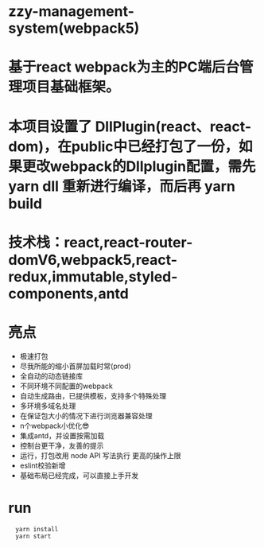 
# zzy-management-system(webpack5)
# 基于react webpack为主的PC端后台管理项目基础框架。

# 本项目设置了 DllPlugin(react、react-dom)，在public中已经打包了一份，如果更改webpack的Dllplugin配置，需先 yarn dll 重新进行编译，而后再 yarn build

# 技术栈：react,react-router-domV6,webpack5,react-redux,immutable,styled-components,antd
# 亮点
- 极速打包
- 尽我所能的缩小首屏加载时常(prod)
- 全自动的动态链接库
- 不同环境不同配置的webpack
- 自动生成路由，已提供模板，支持多个特殊处理
- 多环境多域名处理
- 在保证包大小的情况下进行浏览器兼容处理
- n个webpack小优化😎
- 集成antd，并设置按需加载
- 控制台更干净，友善的提示
- 运行，打包改用 node API 写法执行 更高的操作上限
- eslint校验新增
- 基础布局已经完成，可以直接上手开发

# run
```
  yarn install
  yarn start
````